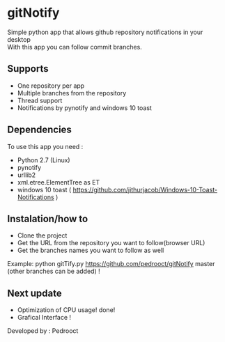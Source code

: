# gitNotify
Simple python app that allows github repository notifications in your desktop  
With this app you can follow commit branches.  

## Supports
- One repository per app  
- Multiple branches from the repository  
- Thread support  
- Notifications by pynotify and windows 10 toast

## Dependencies

To use this app you need :  
- Python 2.7 (Linux)
- pynotify  
- urllib2  
- xml.etree.ElementTree as ET  
- windows 10 toast ( https://github.com/jithurjacob/Windows-10-Toast-Notifications )
  
## Instalation/how to

- Clone the project  
- Get the URL from the repository you want to follow(browser URL)  
- Get the branches names you want to follow as well   

Example:  python gitTify.py https://github.com/pedrooct/gitNotify master (other branches can be added) !  

## Next update
- Optimization of CPU usage!  done!
- Grafical Interface !

Developed by : Pedrooct  
